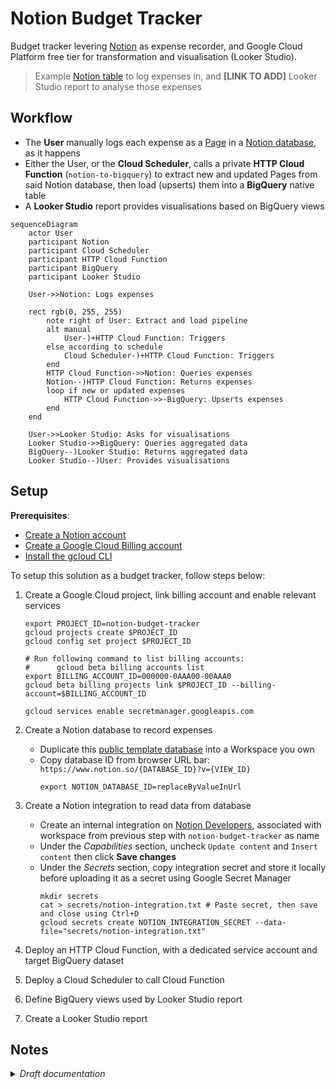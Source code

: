 # Notion Budget Tracker

Budget tracker levering [Notion](notion.so) as expense recorder, and Google Cloud Platform free tier for transformation and visualisation (Looker Studio).

> Example [Notion table](https://adjoining-heath-cac.notion.site/3b78e071709e4a28ab16798de93e12c6?v=e8126179c6b64a029d8e20675dc4e48e) to log expenses in, and **[LINK TO ADD]** Looker Studio report to analyse those expenses

## Workflow

- The **User** manually logs each expense as a [Page](https://developers.notion.com/reference/page) in a [Notion database](https://developers.notion.com/reference/database), as it happens
- Either the User, or the **Cloud Scheduler**, calls a private **HTTP Cloud Function** (`notion-to-bigquery`) to extract new and updated Pages from said Notion database, then load (upserts) them into a **BigQuery** native table
- A **Looker Studio** report provides visualisations based on BigQuery views

```mermaid
sequenceDiagram
    actor User
    participant Notion
    participant Cloud Scheduler
    participant HTTP Cloud Function
    participant BigQuery
    participant Looker Studio

    User->>Notion: Logs expenses

    rect rgb(0, 255, 255)
        note right of User: Extract and load pipeline
        alt manual
            User-)+HTTP Cloud Function: Triggers
        else according to schedule
            Cloud Scheduler-)+HTTP Cloud Function: Triggers
        end
        HTTP Cloud Function->>Notion: Queries expenses
        Notion--)HTTP Cloud Function: Returns expenses
        loop if new or updated expenses
            HTTP Cloud Function->>-BigQuery: Upserts expenses
        end
    end

    User->>Looker Studio: Asks for visualisations
    Looker Studio->>BigQuery: Queries aggregated data
    BigQuery--)Looker Studio: Returns aggregated data
    Looker Studio--)User: Provides visualisations
```

## Setup

**Prerequisites**:
- [Create a Notion account](https://www.notion.so/signup)
- [Create a Google Cloud Billing account](https://cloud.google.com/billing/docs/how-to/create-billing-account)
- [Install the gcloud CLI](https://cloud.google.com/sdk/docs/install)

To setup this solution as a budget tracker, follow steps below:

1. Create a Google Cloud project, link billing account and enable relevant services
    ```shell
    export PROJECT_ID=notion-budget-tracker
    gcloud projects create $PROJECT_ID
    gcloud config set project $PROJECT_ID

    # Run following command to list billing accounts:
    #      gcloud beta billing accounts list
    export BILLING_ACCOUNT_ID=000000-0AAA00-00AAA0
    gcloud beta billing projects link $PROJECT_ID --billing-account=$BILLING_ACCOUNT_ID

    gcloud services enable secretmanager.googleapis.com
    ```

2. Create a Notion database to record expenses
   - Duplicate this [public template database](https://adjoining-heath-cac.notion.site/ae50475a83bd40edbced0544315364fa?v=d212f11f17c646cc862983622904c8bb) into a Workspace you own
   - Copy database ID from browser URL bar: `https://www.notion.so/{DATABASE_ID}?v={VIEW_ID}`
        ```shell
        export NOTION_DATABASE_ID=replaceByValueInUrl
        ```


3. Create a Notion integration to read data from database
   - Create an internal integration on [Notion Developers](https://www.notion.so/my-integrations), associated with workspace from previous step with `notion-budget-tracker` as name
   - Under the *Capabilities* section, uncheck `Update content` and `Insert content` then click **Save changes**
   - Under the *Secrets* section, copy integration secret and store it locally before uploading it as a secret using Google Secret Manager
        ```shell
        mkdir secrets
        cat > secrets/notion-integration.txt # Paste secret, then save and close using Ctrl+D
        gcloud secrets create NOTION_INTEGRATION_SECRET --data-file="secrets/notion-integration.txt"
        ```


4. Deploy an HTTP Cloud Function, with a dedicated service account and target BigQuery dataset
5. Deploy a Cloud Scheduler to call Cloud Function
6. Define BigQuery views used by Looker Studio report
7. Create a Looker Studio report</b></summary>



## Notes
<details>
<summary><i>Draft documentation</i></summary>


## Setting up tool

### Notion

- Duplicate template page
- Get database ID
- Create API key
- Store key in Google Secret Manager

### Extract and load pipeline

- Create google cloud platform project
- Create service account

**HTTP Cloud Function**

- Create BigQuery dataset and table, and define in env vars
- Deploy and test function locally
- Deploy and test functions remotely

**Cloud Scheduler**

- Create and test a schedule locally ([instructions](https://cloud.google.com/community/tutorials/using-scheduler-invoke-private-functions-oidc))
- Create and test a schedule remotely

### Looker Studio

- Duplicate template report
- Change data source to your own BigQuery

</details>